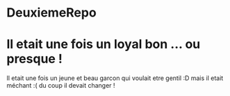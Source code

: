 # DeuxiemeRepo
# Il etait une fois un loyal bon ... ou presque !

Il etait une fois un jeune et beau garcon qui voulait etre gentil :D
mais il etait méchant :(
du coup il devait changer !

